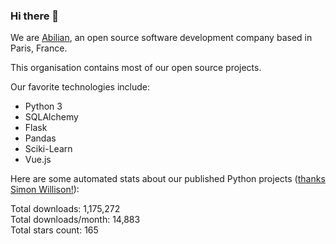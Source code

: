### Hi there 👋

We are [Abilian](https://abilian.com/), an open source software development company based in Paris, France.

This organisation contains most of our open source projects.

Our favorite technologies include:

- Python 3
- SQLAlchemy
- Flask
- Pandas
- Sciki-Learn
- Vue.js

Here are some automated stats about our published Python projects
([thanks Simon Willison!][sw-post]):

<!--marker-->
Total downloads: 1,175,272<br>
Total downloads/month: 14,883<br>
Total stars count: 165
<!--end-->

[sw-post]: https://simonwillison.net/2020/Jul/10/self-updating-profile-readme/